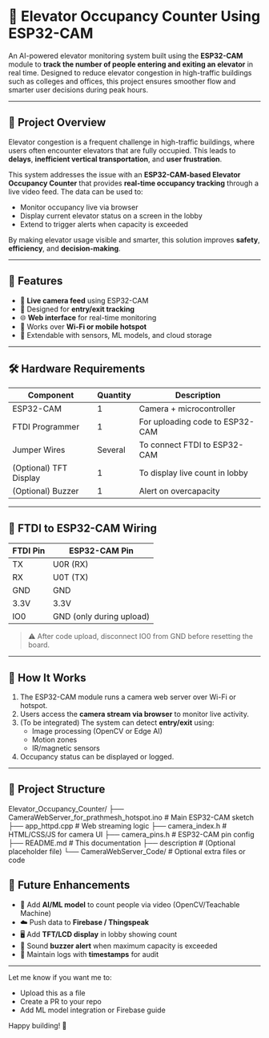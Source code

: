 # 🚪 Elevator Occupancy Counter Using ESP32-CAM

An AI-powered elevator monitoring system built using the **ESP32-CAM** module to **track the number of people entering and exiting an elevator** in real time. Designed to reduce elevator congestion in high-traffic buildings such as colleges and offices, this project ensures smoother flow and smarter user decisions during peak hours.

---

## 🧩 Project Overview

Elevator congestion is a frequent challenge in high-traffic buildings, where users often encounter elevators that are fully occupied. This leads to **delays**, **inefficient vertical transportation**, and **user frustration**.

This system addresses the issue with an **ESP32-CAM-based Elevator Occupancy Counter** that provides **real-time occupancy tracking** through a live video feed. The data can be used to:
- Monitor occupancy live via browser
- Display current elevator status on a screen in the lobby
- Extend to trigger alerts when capacity is exceeded

By making elevator usage visible and smarter, this solution improves **safety**, **efficiency**, and **decision-making**.

---

## 📌 Features

- 🎥 **Live camera feed** using ESP32-CAM
- 👥 Designed for **entry/exit tracking**
- 🌐 **Web interface** for real-time monitoring
- 📶 Works over **Wi-Fi or mobile hotspot**
- 🔧 Extendable with sensors, ML models, and cloud storage

---

## 🛠️ Hardware Requirements

| Component        | Quantity | Description                            |
|------------------|----------|----------------------------------------|
| ESP32-CAM        | 1        | Camera + microcontroller               |
| FTDI Programmer  | 1        | For uploading code to ESP32-CAM        |
| Jumper Wires     | Several  | To connect FTDI to ESP32-CAM           |
| (Optional) TFT Display | 1 | To display live count in lobby         |
| (Optional) Buzzer     | 1 | Alert on overcapacity                  |

---

## 🔌 FTDI to ESP32-CAM Wiring

| FTDI Pin | ESP32-CAM Pin |
|----------|----------------|
| TX       | U0R (RX)       |
| RX       | U0T (TX)       |
| GND      | GND            |
| 3.3V     | 3.3V           |
| IO0      | GND (only during upload) |

> ⚠️ After code upload, disconnect IO0 from GND before resetting the board.

---

## 🚀 How It Works

1. The ESP32-CAM module runs a camera web server over Wi-Fi or hotspot.
2. Users access the **camera stream via browser** to monitor live activity.
3. (To be integrated) The system can detect **entry/exit** using:
   - Image processing (OpenCV or Edge AI)
   - Motion zones
   - IR/magnetic sensors
4. Occupancy status can be displayed or logged.

---

## 📂 Project Structure

Elevator_Occupancy_Counter/
├── CameraWebServer_for_prathmesh_hotspot.ino   # Main ESP32-CAM sketch
├── app_httpd.cpp                               # Web streaming logic
├── camera_index.h                               # HTML/CSS/JS for camera UI
├── camera_pins.h                                # ESP32-CAM pin config
├── README.md                                    # This documentation
├── description                                  # (Optional placeholder file)
└── CameraWebServer_Code/                        # Optional extra files or code

## 🔮 Future Enhancements

- 🧠 Add **AI/ML model** to count people via video (OpenCV/Teachable Machine)
- ☁️ Push data to **Firebase / Thingspeak**
- 🖥️ Add **TFT/LCD display** in lobby showing count
- 🔔 Sound **buzzer alert** when maximum capacity is exceeded
- 🧾 Maintain logs with **timestamps** for audit

---


Let me know if you want me to:
- Upload this as a file
- Create a PR to your repo
- Add ML model integration or Firebase guide

Happy building! 🚀
